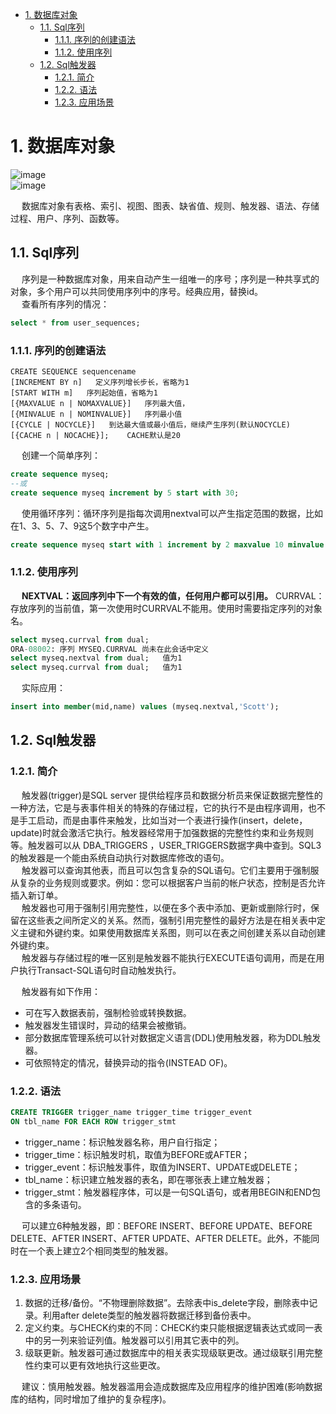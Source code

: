 

<!-- TOC -->

- [1. 数据库对象](#1-数据库对象)
    - [1.1. Sql序列](#11-sql序列)
        - [1.1.1. 序列的创建语法](#111-序列的创建语法)
        - [1.1.2. 使用序列](#112-使用序列)
    - [1.2. Sql触发器](#12-sql触发器)
        - [1.2.1. 简介](#121-简介)
        - [1.2.2. 语法](#122-语法)
        - [1.2.3. 应用场景](#123-应用场景)

<!-- /TOC -->

# 1. 数据库对象  

![image](https://gitee.com/wt1814/pic-host/raw/master/images/SQL/sql-69.png)  
![image](https://gitee.com/wt1814/pic-host/raw/master/images/SQL/sql-70.png)  

&emsp; 数据库对象有表格、索引、视图、图表、缺省值、规则、触发器、语法、存储过程、用户、序列、函数等。  

## 1.1. Sql序列  
&emsp; 序列是一种数据库对象，用来自动产生一组唯一的序号；序列是一种共享式的对象，多个用户可以共同使用序列中的序号。经典应用，替换id。  
&emsp; 查看所有序列的情况：  

```sql
select * from user_sequences;  
```

### 1.1.1. 序列的创建语法  

```
CREATE SEQUENCE sequencename
[INCREMENT BY n]   定义序列增长步长，省略为1
[START WITH m]   序列起始值，省略为1
[{MAXVALUE n | NOMAXVALUE}]   序列最大值，
[{MINVALUE n | NOMINVALUE}]   序列最小值
[{CYCLE | NOCYCLE}]   到达最大值或最小值后，继续产生序列(默认NOCYCLE)
[{CACHE n | NOCACHE}];    CACHE默认是20
```
&emsp; 创建一个简单序列：  

```sql
create sequence myseq;
--或
create sequence myseq increment by 5 start with 30;
```
&emsp; 使用循环序列：循环序列是指每次调用nextval可以产生指定范围的数据，比如在1、3、5、7、9这5个数字中产生。  

```sql
create sequence myseq start with 1 increment by 2 maxvalue 10 minvalue 1 cycle cache 3;
```

### 1.1.2. 使用序列  
&emsp; **NEXTVAL：返回序列中下一个有效的值，任何用户都可以引用。** CURRVAL：存放序列的当前值，第一次使用时CURRVAL不能用。使用时需要指定序列的对象名。  

```sql
select myseq.currval from dual;
ORA-08002: 序列 MYSEQ.CURRVAL 尚未在此会话中定义
select myseq.nextval from dual;   值为1
select myseq.currval from dual;   值为1
```
&emsp; 实际应用：  

```sql
insert into member(mid,name) values (myseq.nextval,'Scott');
```

## 1.2. Sql触发器
### 1.2.1. 简介  
&emsp; 触发器(trigger)是SQL server 提供给程序员和数据分析员来保证数据完整性的一种方法，它是与表事件相关的特殊的存储过程，它的执行不是由程序调用，也不是手工启动，而是由事件来触发，比如当对一个表进行操作(insert，delete，update)时就会激活它执行。触发器经常用于加强数据的完整性约束和业务规则等。触发器可以从 DBA_TRIGGERS ，USER_TRIGGERS数据字典中查到。SQL3的触发器是一个能由系统自动执行对数据库修改的语句。  
&emsp; 触发器可以查询其他表，而且可以包含复杂的SQL语句。它们主要用于强制服从复杂的业务规则或要求。例如：您可以根据客户当前的帐户状态，控制是否允许插入新订单。  
&emsp; 触发器也可用于强制引用完整性，以便在多个表中添加、更新或删除行时，保留在这些表之间所定义的关系。然而，强制引用完整性的最好方法是在相关表中定义主键和外键约束。如果使用数据库关系图，则可以在表之间创建关系以自动创建外键约束。  
&emsp; 触发器与存储过程的唯一区别是触发器不能执行EXECUTE语句调用，而是在用户执行Transact-SQL语句时自动触发执行。  

&emsp; 触发器有如下作用：  

* 可在写入数据表前，强制检验或转换数据。  
* 触发器发生错误时，异动的结果会被撤销。  
* 部分数据库管理系统可以针对数据定义语言(DDL)使用触发器，称为DDL触发器。  
* 可依照特定的情况，替换异动的指令(INSTEAD OF)。  

### 1.2.2. 语法  

```sql
CREATE TRIGGER trigger_name trigger_time trigger_event
ON tbl_name FOR EACH ROW trigger_stmt
```

* trigger_name：标识触发器名称，用户自行指定；  
* trigger_time：标识触发时机，取值为BEFORE或AFTER；  
* trigger_event：标识触发事件，取值为INSERT、UPDATE或DELETE；  
* tbl_name：标识建立触发器的表名，即在哪张表上建立触发器；  
* trigger_stmt：触发器程序体，可以是一句SQL语句，或者用BEGIN和END包含的多条语句。  

&emsp; 可以建立6种触发器，即：BEFORE INSERT、BEFORE UPDATE、BEFORE DELETE、AFTER INSERT、AFTER UPDATE、AFTER DELETE。此外，不能同时在一个表上建立2个相同类型的触发器。  

### 1.2.3. 应用场景
1. 数据的迁移/备份。“不物理删除数据”。去除表中is_delete字段，删除表中记录。利用after delete类型的触发器将数据迁移到备份表中。  
2. 定义约束。与CHECK约束的不同：CHECK约束只能根据逻辑表达式或同一表中的另一列来验证列值。触发器可以引用其它表中的列。  
3. 级联更新。触发器可通过数据库中的相关表实现级联更改。通过级联引用完整性约束可以更有效地执行这些更改。  

&emsp; 建议：慎用触发器。触发器滥用会造成数据库及应用程序的维护困难(影响数据库的结构，同时增加了维护的复杂程序)。  
